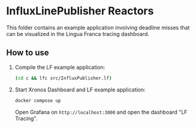 # InfluxLinePublisher Reactors

This folder contains an example application involving deadline misses that can be visualized in the Lingua Franca tracing dashboard.

## How to use

1. Compile the LF example application:

   ```bash
   (cd c && lfc src/InfluxPublisher.lf)
   ```

1. Start Xronos Dashboard and LF example application:

   ```bash
   docker compose up
   ```

   Open Grafana on `http://localhost:3000` and open the dashboard "LF Tracing".

